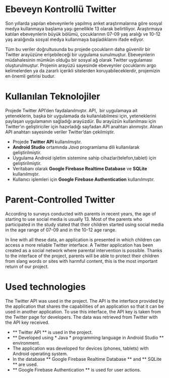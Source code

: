 # Ebeveyn Kontrollü Twitter

Son yıllarda yapılan ebeveynlerle yapılmış anket araştırmalarına göre sosyal medya kullanmaya başlama yaşı genellikle 13 olarak belirtiliyor. 
Araştırmaya katılan ebeveynlerin büyük bölümü, çocuklarının 07-09 yaş aralığı ve 10-12 yaş aralığında sosyal medya kullanmaya başladıklarını ifade ediyor.

Tüm bu veriler doğrultusunda bu projede çocukların daha güvenilir bir Twitter arayüzüne erişebileceği bir uygulama sunulmuştur.
Ebeveynlerin müdahalesinin mümkün olduğu bir sosyal ağ olarak Twitter uygulaması oluşturulmuştur.
Projenin arayüzü sayesinde ebeveynler çocuklarını argo kelimelerden ya da zararlı içerikli sitelerden koruyabileceklerdir, projemizin en önemli getirisi budur.

# Kullanılan Teknolojiler
Projede Twitter API’den faydalanılmıştır. API,  bir uygulamaya ait yeteneklerin, başka bir uygulamada da kullanılabilmesi için, yeteneklerini paylaşan uygulamanın sağladığı arayüzdür. Bu arayüzün kullanılması için Twitter’ın geliştiriciler için hazırladığı sayfadan API anahtarı alınmıştır. Alınan API anahtarı sayesinde veriler Twitter’dan çekilmiştir.

- Projede **Twitter API** kullanılmıştır.
- **Android Studio** ortamında *Java* programlama dili kullanılarak geliştirilmiştir. 
- Uygulama Android işletim sistemine sahip cihazlar(telefon,tablet) için geliştirilmiştir.
- Veritabanı olarak **Google Firebase Realtime Database** ve **SQLite** kullanılmıştır.
- Kullanıcı işlemleri için **Google Firebase Authentication** kullanılmıştır.

# Parent-Controlled Twitter

According to surveys conducted with parents in recent years, the age of starting to use social media is usually 13.
Most of the parents who participated in the study stated that their children started using social media in the age range of 07-09 and in the 10-12 age range.

In line with all these data, an application is presented in which children can access a more reliable Twitter interface.
A Twitter application has been created as a social network where parental intervention is possible.
Thanks to the interface of the project, parents will be able to protect their children from slang words or sites with harmful content, this is the most important return of our project.

# Used technologies
The Twitter API was used in the project. The API is the interface provided by the application that shares the capabilities of an application so that it can be used in another application. To use this interface, the API key is taken from the Twitter page for developers. The data was retrieved from Twitter with the API key received.

- ** Twitter API ** is used in the project.
- ** Developed using * Java * programming language in Android Studio ** environment.
- The application was developed for devices (phones, tablets) with Android operating system.
- In the database ** Google Firebase Realtime Database ** and ** SQLite ** are used.
- ** Google Firebase Authentication ** is used for user actions.
